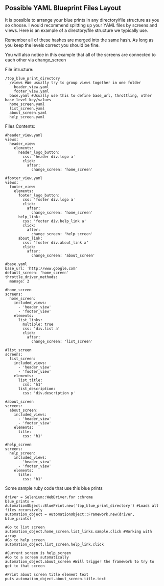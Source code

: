 Possible YAML Blueprint Files Layout
----

It is possible to arrange your blue prints in any directory/file structure as you so choose.  I would recommend splitting
up your YAML files by screens and views.  Here is an example of a directory/file structure we typically use.

Remember all of these hashes are merged into the same hash.  As long as you keep the levels correct you should be fine.

You will also notice in this example that all of the screens are connected to each other via change_screen

File Structure:
```
/top_blue_print_directory
  /views #We usually try to group views together in one folder
    header_view.yaml
    footer_view.yaml
  base.yaml #Usually use this to define base_url, throttling, other base level key/values
  home_screen.yaml
  list_screen.yaml
  about_screen.yaml
  help_screen.yaml
```
Files Contents:
```
#header_view.yaml
views:
  header_view:
    elements:
      header_logo_button:
        css: 'header div.logo a'
        click:
          after:
            change_screen: 'home_screen'

#footer_view.yaml
views:
  footer_view:
    elements:
      footer_logo_button:
        css: 'footer div.logo a'
        click:
          after:
            change_screen: 'home_screen'
      help_link:
        css: 'footer div.help_link a'
        click:
          after:
            change_screen: 'help_screen'
      about_link:
        css: 'footer div.about_link a'
        click:
          after:
            change_screen: 'about_screen'

#base.yaml
base_url: 'http://www.google.com'
default_screen: 'home_screen'
throttle_driver_methods:
  manage: 2

#home_screen
screens:
  home_screen:
    included_views:
      - 'header_view'
      - 'footer_view'
    elements:
      list_links:
        multiple: true
        css: 'div.list a'
        click:
          after:
            change_screen: 'list_screen'

#list_screen
screens:
  list_screen:
    included_views:
      - 'header_view'
      - 'footer_view'
    elements:
      list_title:
        css: 'h1'
      list_description:
        css: 'div.description p'

#about_screen
screens:
  about_screen:
    included_views:
      - 'header_view'
      - 'footer_view'
    elements:
      title:
        css: 'h1'

#help_screen
screens:
  help_screen:
    included_views:
      - 'header_view'
      - 'footer_view'
    elements:
      title:
        css: 'h1'
```

Some sample ruby code that use this blue prints
```
driver = Selenium::WebDriver.for :chrome
blue_prints = AutomationObject::BluePrint.new('top_blue_print_directory') #Loads all files recursively
automation_object = AutomationObject::Framework.new(driver, blue_prints)

#Go to list screen
automation_object.home_screen.list_links.sample.click #Working with array
#Go to help screen
automation_object.list_screen.help_link.click

#Current screen is help_screen
#Go to a screen automatically
automation_object.about_screen #Will trigger the framework to try to get to that screen

#Print about screen title element text
puts automation_object.about_screen.title.text
```